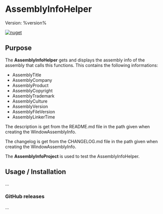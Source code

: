 # AssemblyInfoHelper

Version: %version%

[![nuget](https://img.shields.io/nuget/v/AssemblyInfoHelper.svg)](https://www.nuget.org/packages/AssemblyInfoHelper/)

## Purpose

The **AssemblyInfoHelper** gets and displays the assembly info of the assembly that calls this functions.
This contains the following informations:
- AssemblyTitle
- AssemblyCompany
- AssemblyProduct
- AssemblyCopyright
- AssemblyTrademark
- AssemblyCulture
- AssemblyVersion
- AssemblyFileVersion
- AssemblyLinkerTime

The description is get from the README.md file in the path given when creating the WindowAssemblyInfo.

The changelog is get from the CHANGELOG.md file in the path given when creating the WindowAssemblyInfo.

The **AssemblyInfoProject** is used to test the AssemblyInfoHelper.

## Usage / Installation

...

### GitHub releases

...